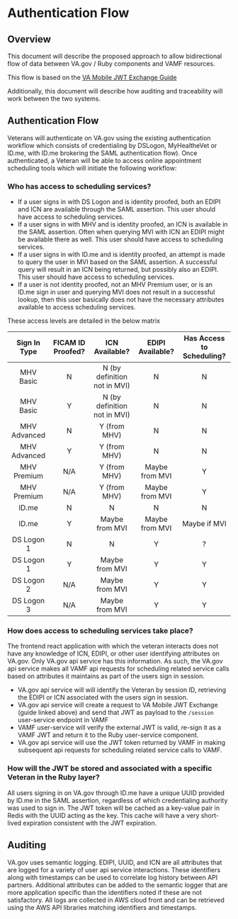 # Authentication Flow

## Overview

This document will describe the proposed approach to allow bidirectional flow of data between VA.gov / Ruby components and VAMF resources.

This flow is based on the [VA Mobile JWT Exchange Guide](https://coderepo.mobilehealth.va.gov/projects/IUMS/repos/user-service/browse/docs/externalJwtExchange.md)

Additionally, this document will describe how auditing and traceability will work between the two systems.

## Authentication Flow

Veterans will authenticate on VA.gov using the existing authentication workflow which consists of credentialing by DSLogon, MyHealtheVet or ID.me, with ID.me brokering the SAML authentication flow). Once authenticated, a Veteran will be able to access online appointment scheduling tools which will initiate the following workflow:

### Who has access to scheduling services?

- If a user signs in with DS Logon and is identity proofed, both an EDIPI and ICN are available through the SAML assertion. This user should have access to scheduling services.
- If a user signs in with MHV and is identity proofed, an ICN is available in the SAML assertion. Often when querying MVI with ICN an EDIPI might be available there as well. This user should have access to scheduling services.
- If a user signs in with ID.me and is identity proofed, an attempt is made to query the user in MVI based on the SAML assertion. A successful query will result in an ICN being returned, but possibly also an EDIPI. This user should have access to scheduling services.
- If a user is not identity proofed, not an MHV Premium user, or is an ID.me sign in user and querying MVI does not result in a successful lookup, then this user basically does not have the necessary attributes available to access scheduling services.

These access levels are detailed in the below matrix

| Sign In Type | FICAM ID Proofed? |        ICN Available?        | EDIPI Available? | Has Access to Scheduling? |
| :----------: | :---------------: | :--------------------------: | :--------------: | :-----------------------: |
|  MHV Basic   |         N         | N (by definition not in MVI) |        N         |             N             |
|  MHV Basic   |         Y         | N (by definition not in MVI) |        N         |             N             |
| MHV Advanced |         N         |         Y (from MHV)         |        N         |             N             |
| MHV Advanced |         Y         |         Y (from MHV)         |        N         |             N             |
| MHV Premium  |        N/A        |         Y (from MHV)         |  Maybe from MVI  |             Y             |
| MHV Premium  |        N/A        |         Y (from MHV)         |  Maybe from MVI  |             Y             |
|    ID.me     |         N         |              N               |        N         |             N             |
|    ID.me     |         Y         |        Maybe from MVI        |  Maybe from MVI  |       Maybe if MVI        |
|  DS Logon 1  |         N         |              N               |        Y         |             ?             |
|  DS Logon 1  |         Y         |        Maybe from MVI        |        Y         |             Y             |
|  DS Logon 2  |        N/A        |        Maybe from MVI        |        Y         |             Y             |
|  DS Logon 3  |        N/A        |        Maybe from MVI        |        Y         |             Y             |

### How does access to scheduling services take place?

The frontend react application with which the veteran interacts does not have any knowledge of ICN, EDIPI, or other user identifying attributes on VA.gov. Only VA.gov api service has this information. As such, the VA.gov api service makes all VAMF api requests for scheduling related service calls based on attributes it maintains as part of the users sign in session.

- VA.gov api service will will identify the Veteran by session ID, retrieving the EDIPI or ICN associated with the users sign in session.
- VA.gov api service will create a request to VA Mobile JWT Exchange (guide linked above) and send that JWT as payload to the `/session` user-service endpoint in VAMF
- VAMF user-service will verify the external JWT is valid, re-sign it as a VAMF JWT and return it to the Ruby user-service component.
- VA.gov api service will use the JWT token returned by VAMF in making subsequent api requests for scheduling related service calls to VAMF.

### How will the JWT be stored and associated with a specific Veteran in the Ruby layer?

All users signing in on VA.gov through ID.me have a unique UUID provided by ID.me in the SAML assertion, regardless of which credentialing authority was used to sign in. The JWT token will be cached as a key-value pair in Redis with the UUID acting as the key. This cache will have a very short-lived expiration consistent with the JWT expiration.

## Auditing

VA.gov uses semantic logging. EDIPI, UUID, and ICN are all attributes that are logged for a variety of user api service interactions. These identifiers along with timestamps can be used to correlate log history between API partners. Additional attributes can be added to the semantic logger that are more application specific than the identifiers noted if these are not satisfactory. All logs are collected in AWS cloud front and can be retrieved using the AWS API libraries matching identifiers and timestamps.
